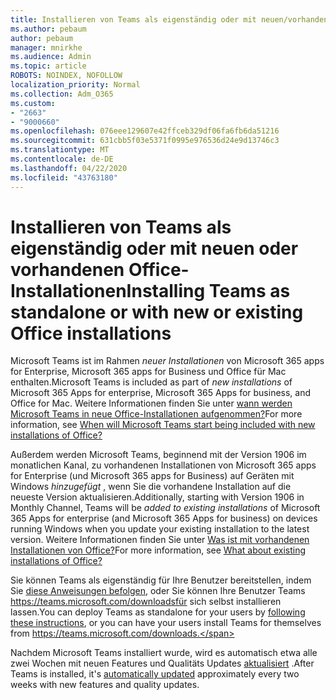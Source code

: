 ```yaml
---
title: Installieren von Teams als eigenständig oder mit neuen/vorhandenen Office-Installationen
ms.author: pebaum
author: pebaum
manager: mnirkhe
ms.audience: Admin
ms.topic: article
ROBOTS: NOINDEX, NOFOLLOW
localization_priority: Normal
ms.collection: Adm_O365
ms.custom:
- "2663"
- "9000660"
ms.openlocfilehash: 076eee129607e42ffceb329df06fa6fb6da51216
ms.sourcegitcommit: 631cbb5f03e5371f0995e976536d24e9d13746c3
ms.translationtype: MT
ms.contentlocale: de-DE
ms.lasthandoff: 04/22/2020
ms.locfileid: "43763180"
---
```

# <a name="installing-teams-as-standalone-or-with-new-or-existing-office-installations"></a><span data-ttu-id="1c72d-102">Installieren von Teams als eigenständig oder mit neuen oder vorhandenen Office-Installationen</span><span class="sxs-lookup"><span data-stu-id="1c72d-102">Installing Teams as standalone or with new or existing Office installations</span></span>

<span data-ttu-id="1c72d-103">Microsoft Teams ist im Rahmen *neuer Installationen* von Microsoft 365 apps for Enterprise, Microsoft 365 apps for Business und Office für Mac enthalten.</span><span class="sxs-lookup"><span data-stu-id="1c72d-103">Microsoft Teams is included as part of *new installations* of Microsoft 365 Apps for enterprise, Microsoft 365 Apps for business, and Office for Mac.</span></span> <span data-ttu-id="1c72d-104">Weitere Informationen finden Sie unter [wann werden Microsoft Teams in neue Office-Installationen aufgenommen?](https://docs.microsoft.com/deployoffice/teams-install#when-will-microsoft-teams-start-being-included-with-new-installations-of-office-365-proplus)</span><span class="sxs-lookup"><span data-stu-id="1c72d-104">For more information, see [When will Microsoft Teams start being included with new installations of Office?](https://docs.microsoft.com/deployoffice/teams-install#when-will-microsoft-teams-start-being-included-with-new-installations-of-office-365-proplus)</span></span>

<span data-ttu-id="1c72d-105">Außerdem werden Microsoft Teams, beginnend mit der Version 1906 im monatlichen Kanal, zu vorhandenen Installationen von Microsoft 365 apps for Enterprise (und Microsoft 365 apps for Business) auf Geräten mit Windows *hinzugefügt* , wenn Sie die vorhandene Installation auf die neueste Version aktualisieren.</span><span class="sxs-lookup"><span data-stu-id="1c72d-105">Additionally, starting with Version 1906 in Monthly Channel, Teams will be *added to existing installations* of Microsoft 365 Apps for enterprise (and Microsoft 365 Apps for business) on devices running Windows when you update your existing installation to the latest version.</span></span> <span data-ttu-id="1c72d-106">Weitere Informationen finden Sie unter [Was ist mit vorhandenen Installationen von Office?](https://docs.microsoft.com/deployoffice/teams-install#what-about-existing-installations-of-office-365-proplus)</span><span class="sxs-lookup"><span data-stu-id="1c72d-106">For more information, see [What about existing installations of Office?](https://docs.microsoft.com/deployoffice/teams-install#what-about-existing-installations-of-office-365-proplus)</span></span>

<span data-ttu-id="1c72d-107">Sie können Teams als eigenständig für Ihre Benutzer bereitstellen, indem Sie [diese Anweisungen befolgen](https://docs.microsoft.com/MicrosoftTeams/msi-deployment), oder Sie können Ihre Benutzer Teams https://teams.microsoft.com/downloadsfür sich selbst installieren lassen.</span><span class="sxs-lookup"><span data-stu-id="1c72d-107">You can deploy Teams as standalone for your users by [following these instructions](https://docs.microsoft.com/MicrosoftTeams/msi-deployment),  or you can have your users install Teams for themselves from https://teams.microsoft.com/downloads.</span></span>

<span data-ttu-id="1c72d-108">Nachdem Microsoft Teams installiert wurde, wird es automatisch etwa alle zwei Wochen mit neuen Features und Qualitäts Updates [aktualisiert](https://docs.microsoft.com/deployoffice/teams-install#feature-and-quality-updates-for-microsoft-teams) .</span><span class="sxs-lookup"><span data-stu-id="1c72d-108">After Teams is installed, it's [automatically updated](https://docs.microsoft.com/deployoffice/teams-install#feature-and-quality-updates-for-microsoft-teams) approximately every two weeks with new features and quality updates.</span></span> 

